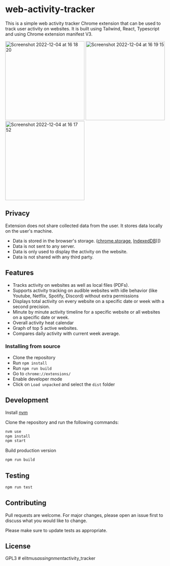 # web-activity-tracker

This is a simple web activity tracker Chrome extension that can be used to track user activity on websites. It is built using Tailwind, React, Typescript and using Chrome extension manifest V3.

<span>
<img width="250" alt="Screenshot 2022-12-04 at 16 18 20" src="https://user-images.githubusercontent.com/10772182/205500355-7f6c466e-8a07-427d-aced-44305b0bf1cf.png">
<img width="250" alt="Screenshot 2022-12-04 at 16 19 15" src="https://user-images.githubusercontent.com/10772182/205500328-292588fc-d07f-417f-9240-d64bc1efd28f.png">
<img width="250" alt="Screenshot 2022-12-04 at 16 17 52" src="https://user-images.githubusercontent.com/10772182/205500423-6cb4b75f-1a74-4215-be6f-652b0a18df25.png">
</span>


## Privacy

Extension does not share collected data from the user. It stores data locally on the user's machine.

- Data is stored in the browser's storage. ([chrome.storage](https://developer.chrome.com/docs/apps/manifest/storage/), [IndexedDB](https://developer.mozilla.org/en-US/docs/Web/API/IndexedDB_API))])
- Data is not sent to any server.
- Data is only used to display the activity on the website.
- Data is not shared with any third party.

## Features

- Tracks activity on websites as well as local files (PDFs).
- Supports activity tracking on audible websites with idle behavior (like Youtube, Netflix, Spotify, Discord) without extra permissions
- Displays total activity on every website on a specific date or week with a second precision.
- Minute by minute activity timeline for a specific website or all websites on a specific date or week.
- Overall activity heat calendar
- Graph of top 5 active websites.
- Compares daily activity with current week average.

### Installing from source

- Clone the repository
- Run `npm install`
- Run `npm run build`
- Go to `chrome://extensions/`
- Enable developer mode
- Click on `Load unpacked` and select the `dist` folder

## Development

Install [nvm](https://github.com/nvm-sh/nvm)

Clone the repository and run the following commands:

```bash
nvm use
npm install
npm start
```

Build production version

```bash
npm run build
```

## Testing

```bash
npm run test
```

## Contributing

Pull requests are welcome. For major changes, please open an issue first to discuss what you would like to change.

Please make sure to update tests as appropriate.

## License

GPL3
#   e l i t m u s _ a s s i n g n m e n t _ a c t i v i t y _ t r a c k e r  
 